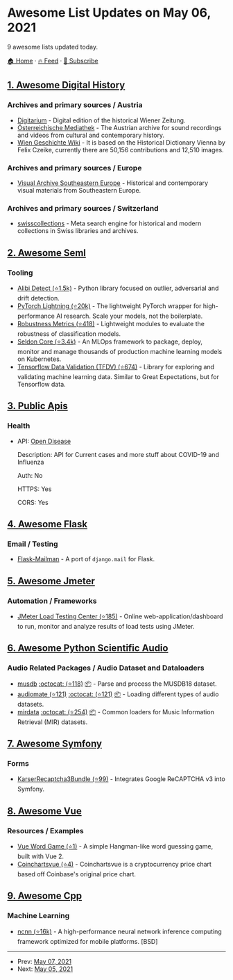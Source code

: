 # Awesome List Updates on May 06, 2021

9 awesome lists updated today.

[🏠 Home](/README.md) · [🔥 Feed](https://test.trackawesomelist.com/feed.xml) · [📮 Subscribe](https://trackawesomelist.us17.list-manage.com/subscribe?u=d2f0117aa829c83a63ec63c2f&id=36a103854c)



## [1. Awesome Digital History](/content/maehr/awesome-digital-history/README.md)

### Archives and primary sources / Austria

*   [Digitarium](https://digitarium-app.acdh-dev.oeaw.ac.at/) - Digital edition of the historical Wiener Zeitung.
*   [Österreichische Mediathek](https://www.mediathek.at/) - The Austrian archive for sound recordings and videos from cultural and contemporary history.
*   [Wien Geschichte Wiki](https://www.geschichtewiki.wien.gv.at/Wien_Geschichte_Wiki) - It is based on the Historical Dictionary Vienna by Felix Czeike, currently there are 50,156 contributions and 12,510 images.

### Archives and primary sources / Europe

*   [Visual Archive Southeastern Europe](http://gams.uni-graz.at/context:vase) - Historical and contemporary visual materials from Southeastern Europe.

### Archives and primary sources / Switzerland

*   [swisscollections](https://swisscollections.ch/) - Meta search engine for historical and modern collections in Swiss libraries and archives.

## [2. Awesome Seml](/content/SE-ML/awesome-seml/README.md)

### Tooling

*   [Alibi Detect (⭐1.5k)](https://github.com/SeldonIO/alibi-detect) - Python library focused on outlier, adversarial and drift detection.
*   [PyTorch Lightning (⭐20k)](https://github.com/PyTorchLightning/pytorch-lightning) - The lightweight PyTorch wrapper for high-performance AI research. Scale your models, not the boilerplate.
*   [Robustness Metrics (⭐418)](https://github.com/google-research/robustness_metrics) - Lightweight modules to evaluate the robustness of classification models.
*   [Seldon Core (⭐3.4k)](https://github.com/SeldonIO/seldon-core) - An MLOps framework to package, deploy, monitor and manage thousands of production machine learning models on Kubernetes.
*   [Tensorflow Data Validation (TFDV) (⭐674)](https://github.com/tensorflow/data-validation) - Library for exploring and validating machine learning data. Similar to Great Expectations, but for Tensorflow data.

## [3. Public Apis](/content/public-apis/public-apis/README.md)

### Health

- API: [Open Disease](https://disease.sh/)

  Description: API for Current cases and more stuff about COVID-19 and Influenza

  Auth: No

  HTTPS: Yes

  CORS: Yes



## [4. Awesome Flask](/content/mjhea0/awesome-flask/README.md)

### Email / Testing

*   [Flask-Mailman](https://pypi.org/project/flask-mailman/) - A port of `django.mail` for Flask.

## [5. Awesome Jmeter](/content/aliesbelik/awesome-jmeter/README.md)

### Automation / Frameworks

*   [JMeter Load Testing Center (⭐185)](https://github.com/innogames/ltc) - Online web-application/dashboard to run, monitor and analyze results of load tests using JMeter.

## [6. Awesome Python Scientific Audio](/content/faroit/awesome-python-scientific-audio/README.md)

### Audio Related Packages / Audio Dataset and Dataloaders

*   [musdb](http://dsdtools.readthedocs.io) [:octocat: (⭐118)](https://github.com/sigsep/sigsep-mus-db) [:package:](https://pypi.python.org/pypi/musdb) - Parse and process the MUSDB18 dataset.
*   [audiomate (⭐121)](https://github.com/ynop/audiomate) [:octocat: (⭐121)](https://github.com/ynop/audiomate) [:package:](https://pypi.python.org/pypi/audiomate/) - Loading different types of audio datasets.
*   [mirdata](https://mirdata.readthedocs.io/en/latest/) [:octocat: (⭐254)](https://github.com/mir-dataset-loaders/mirdata) [:package:](https://pypi.python.org/pypi/mirdata) - Common loaders for Music Information Retrieval (MIR) datasets.

## [7. Awesome Symfony](/content/sitepoint-editors/awesome-symfony/README.md)

### Forms

*   [KarserRecaptcha3Bundle (⭐99)](https://github.com/karser/KarserRecaptcha3Bundle) - Integrates Google ReCAPTCHA v3 into Symfony.

## [8. Awesome Vue](/content/vuejs/awesome-vue/README.md)

### Resources / Examples

*   [Vue Word Game (⭐1)](https://github.com/debadeepsen/vuewordgame) - A simple Hangman-like word guessing game, built with Vue 2.
*   [Coinchartsvue (⭐4)](https://github.com/okandas/coinchartsvue) - Coinchartsvue is a cryptocurrency price chart based off Coinbase's original price chart.

## [9. Awesome Cpp](/content/fffaraz/awesome-cpp/README.md)

### Machine Learning

*   [ncnn (⭐16k)](https://github.com/Tencent/ncnn) - A high-performance neural network inference computing framework optimized for mobile platforms. \[BSD]

---

- Prev: [May 07, 2021](/content/2021/05/07/README.md)
- Next: [May 05, 2021](/content/2021/05/05/README.md)
